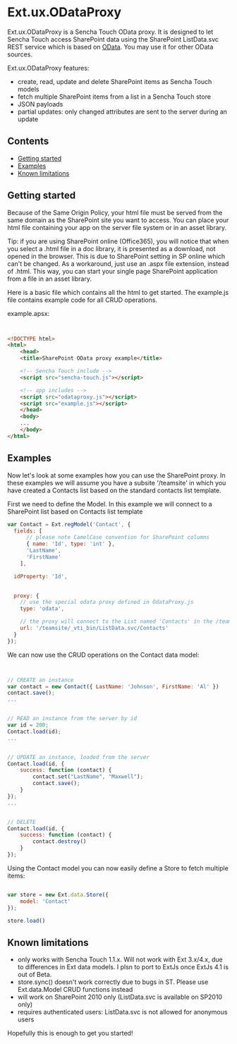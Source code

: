 ﻿Ext.ux.ODataProxy
===================

Ext.ux.ODataProxy is a Sencha Touch OData proxy. It is designed to let Sencha Touch access SharePoint data using the 
SharePoint ListData.svc REST service which is based on [OData](http://www.odata.org). You may use it for other OData sources.


Ext.ux.ODataProxy features:

* create, read, update and delete SharePoint items as Sencha Touch models
* fetch multiple SharePoint items from a list in a Sencha Touch store
* JSON payloads
* partial updates: only changed attributes are sent to the server during an update


Contents
--------
* [Getting started](#installation)
* [Examples](#examples)
* [Known limitations](#limitations)



Getting started
---------------
Because of the Same Origin Policy, your html file must be served from the same domain as the SharePoint site you want to access. 
You can place your html file containing your app on the server file system or in an asset library. 

Tip: if you are using SharePoint online (Office365), you will notice that when you select a .html file in a doc library, it is presented as a download, not opened in the browser. This is due
to SharePoint setting in SP online which can't be changed.
As a workaround, just use an .aspx file extension, instead of .html. This way, you can start your single page SharePoint application 
from a file in an asset library. 


Here is a basic file which contains all the html to get started. The example.js file contains example code for all CRUD operations.

example.apsx:
 
```html


<!DOCTYPE html>
<html>
	<head>
	<title>SharePoint OData proxy example</title>

	<!-- Sencha Touch include -->
	<script src="sencha-touch.js"></script> 

	<!-- app includes -->
	<script src="odataproxy.js"></script>
	<script src="example.js"></script>
	</head>
	<body>
	...
	</body>
</html>


```

## <a name="examples"/>Examples

Now let's look at some examples how you can use the SharePoint proxy. In these examples we will assume you have 
a subsite '/teamsite' in which you have 
created a Contacts list based on the standard contacts list template. 

First we need to define the Model. In this example we will connect to a SharePoint list based on Contacts list template 

```js
var Contact = Ext.regModel('Contact', {
  fields: [
      // please note CamelCase convention for SharePoint columns
      { name: 'Id', type: 'int' },
      'LastName',
      'FirstName'
    ],

  idProperty: 'Id',

  
  proxy: {
	// use the special odata proxy defined in OdataProxy.js
    type: 'odata',

    // the proxy will connect to the List named 'Contacts' in the /teamsite subsite
    url: '/teamsite/_vti_bin/ListData.svc/Contacts'
  }
});
```

We can now use the CRUD operations on the Contact data model: 

```js


// CREATE an instance
var contact = new Contact({ LastName: 'Johnson', FirstName: 'Al' })
contact.save();
...


// READ an instance from the server by id
var id = 200;
Contact.load(id);
...


// UPDATE an instance, loaded from the server
Contact.load(id, {
	success: function (contact) {
		contact.set("LastName", "Maxwell");
		contact.save();
	}
});
...


// DELETE
Contact.load(id, {
	success: function (contact) {
		contact.destroy()
	}
});


```

Using the Contact model you can now easily define a Store to fetch multiple items: 

```js

var store = new Ext.data.Store({
	model: 'Contact'
});

store.load()

```


## <a name="limitations"/>Known limitations

* only works with Sencha Touch 1.1.x. Will not work with Ext 3.x/4.x, due to differences in Ext data models.  I plsn to port to ExtJs once ExtJs 4.1 is out of Beta.
* store.sync() doesn't work correctly due to bugs in ST. Please use Ext.data.Model CRUD functions instead
* will work on SharePoint 2010 only (ListData.svc is available on SP2010 only)
* requires authenticated users: ListData.svc is not allowed for anonymous users



Hopefully this is enough to get you started!




